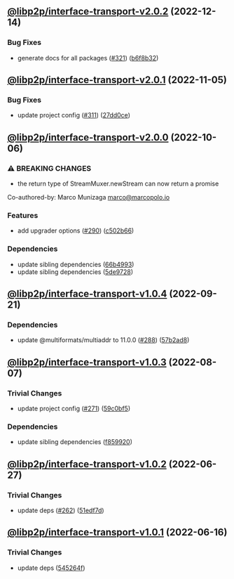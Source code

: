 ## [@libp2p/interface-transport-v2.0.2](https://github.com/libp2p/js-libp2p-interfaces/compare/@libp2p/interface-transport-v2.0.1...@libp2p/interface-transport-v2.0.2) (2022-12-14)


### Bug Fixes

* generate docs for all packages ([#321](https://github.com/libp2p/js-libp2p-interfaces/issues/321)) ([b6f8b32](https://github.com/libp2p/js-libp2p-interfaces/commit/b6f8b32a920c15a28fe021e6050e31aaae89d518))

## [@libp2p/interface-transport-v2.0.1](https://github.com/libp2p/js-libp2p-interfaces/compare/@libp2p/interface-transport-v2.0.0...@libp2p/interface-transport-v2.0.1) (2022-11-05)


### Bug Fixes

* update project config ([#311](https://github.com/libp2p/js-libp2p-interfaces/issues/311)) ([27dd0ce](https://github.com/libp2p/js-libp2p-interfaces/commit/27dd0ce3c249892ac69cbb24ddaf0b9f32385e37))

## [@libp2p/interface-transport-v2.0.0](https://github.com/libp2p/js-libp2p-interfaces/compare/@libp2p/interface-transport-v1.0.4...@libp2p/interface-transport-v2.0.0) (2022-10-06)


### ⚠ BREAKING CHANGES

* the return type of StreamMuxer.newStream can now return a promise

Co-authored-by: Marco Munizaga <marco@marcopolo.io>

### Features

* add upgrader options ([#290](https://github.com/libp2p/js-libp2p-interfaces/issues/290)) ([c502b66](https://github.com/libp2p/js-libp2p-interfaces/commit/c502b66d87020eb8e2768c49be17392c55503f69))


### Dependencies

* update sibling dependencies ([66b4993](https://github.com/libp2p/js-libp2p-interfaces/commit/66b49938a09eeb12bf8ec8d78938d5cffd6ec134))
* update sibling dependencies ([5de9728](https://github.com/libp2p/js-libp2p-interfaces/commit/5de97284827de6c63182b704c1be12c5f8cf7af5))

## [@libp2p/interface-transport-v1.0.4](https://github.com/libp2p/js-libp2p-interfaces/compare/@libp2p/interface-transport-v1.0.3...@libp2p/interface-transport-v1.0.4) (2022-09-21)


### Dependencies

* update @multiformats/multiaddr to 11.0.0 ([#288](https://github.com/libp2p/js-libp2p-interfaces/issues/288)) ([57b2ad8](https://github.com/libp2p/js-libp2p-interfaces/commit/57b2ad88edfc7807311143791bc49270b1a81eaf))

## [@libp2p/interface-transport-v1.0.3](https://github.com/libp2p/js-libp2p-interfaces/compare/@libp2p/interface-transport-v1.0.2...@libp2p/interface-transport-v1.0.3) (2022-08-07)


### Trivial Changes

* update project config ([#271](https://github.com/libp2p/js-libp2p-interfaces/issues/271)) ([59c0bf5](https://github.com/libp2p/js-libp2p-interfaces/commit/59c0bf5e0b05496fca2e4902632b61bb41fad9e9))


### Dependencies

* update sibling dependencies ([f859920](https://github.com/libp2p/js-libp2p-interfaces/commit/f859920423587ae797ac90ccaa3af8bdf60ae549))

## [@libp2p/interface-transport-v1.0.2](https://github.com/libp2p/js-libp2p-interfaces/compare/@libp2p/interface-transport-v1.0.1...@libp2p/interface-transport-v1.0.2) (2022-06-27)


### Trivial Changes

* update deps ([#262](https://github.com/libp2p/js-libp2p-interfaces/issues/262)) ([51edf7d](https://github.com/libp2p/js-libp2p-interfaces/commit/51edf7d9b3765a6f75c915b1483ea345d0133a41))

## [@libp2p/interface-transport-v1.0.1](https://github.com/libp2p/js-libp2p-interfaces/compare/@libp2p/interface-transport-v1.0.0...@libp2p/interface-transport-v1.0.1) (2022-06-16)


### Trivial Changes

* update deps ([545264f](https://github.com/libp2p/js-libp2p-interfaces/commit/545264f87a58394d2a7da77e93f3a596e889238f))
